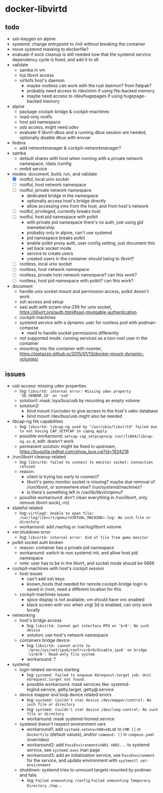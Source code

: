 # docker-libvirtd

## todo
* ssh-keygen on alpine
* systemd: change entrypoint to /init without breaking the container
* move systemd masking to dockerfile?
* evaluate if sock cleanup is still needed now that the systemd service dependency cycle is fixed, and add it to s6
* validate
  * samba in vm
  * tcp libvirt access
  * virtiofs host's daemon
    * maybe rootless can work with the rust daemon? from flatpak?
    * probably need access to /dev/shm if using file-backed memory
    * maybe need access to /dev/hugepages if using hugepage-backed memory
* alpine
  * package cockpit-bridge & cockpit-machines
  * read-only rootfs
  * host pid namespace
  * usb access, might need udev
  * evaluate if libvirt-dbus and a running dbus session are needed, optionally disable dbus with envvar
* fedora
  * add networkmanager & cockpit-networkmanager?
* samba
  * default shares with host when running with a private network namespace, /data /config
  * nmbd service
* modes: document, build, run, and validate
  * [x] rootful, local unix socket
  * [ ] rootful, host network namespace
  * [ ] rootful, private network namespace
    * dedicated bridge in the namespace
    * optionally access host's bridge directly
    * allow accessing vms from the host, and from host's network
  * [ ] rootful, privileged, currently breaks host
  * [ ] rootful, host pid namespace with polkit
    * with private pid namespace there's no auth, just using gid memebership
    * probably only in alpine, can't use systemd
    * pid namespace breaks polkit
    * enable polkit proxy auth, user config setting, just document this
    * set back socket mode
    * service to create users
    * created users in the container should belog to libvirt?
  * [ ] rootless, local unix socket
  * [ ] rootless, host network namespace
  * [ ] rootless, private host network namespace? can this work?
  * [ ] rootless, host pid namespace with polkit? can this work?
* document
  * handle unix socket mount and permission access, polkit doesn't work
  * ssh access and setup
  * sasl auth with scram-sha-256 for unix socket, https://libvirt.org/auth.html#sasl-pluggable-authentication
  * cockpit-machines
  * systemd service with a dynamic user for rootless pod with podman-compose
    * need to handle socket permissions differently
  * not supported mode: running services as a non-root user in the container
  * mounting into the container with nsenter, https://jpetazzo.github.io/2015/01/13/docker-mount-dynamic-volumes/

## issues
* usb access: missing udev properties
  * log: `libvirtd: internal error: Missing udev property 'ID_VENDOR_ID' on 'usb'`
  * solution1: mask /sys/bus/usb by mounting an empty volume
  * solution2:
    * bind mount /run/udev to give access to the host's udev database
    * bind mount /dev/bus/usb might also be needed
* libcap-ng file capabilities
  * log: `libvirtd: libcap-ng used by "/usr/sbin/libvirtd" failed due to not having CAP_SETPCAP in capng_apply`
  * possible workaround: `setcap cap_setpcap+eip /usr/lib64/libcap-ng.so.0`, edit: doesn't work
  * permanent solution: might be fixed in upstream, https://bugzilla.redhat.com/show_bug.cgi?id=1924218
* /run/libvirt cleanup related
  * log: `libvirtd: failed to connect to monitor socket: Connection refused`
  * reason:
    * client is trying too early to connect?
    * libvirt's qemu monitor socket is missing? maybe due removal of /run/libvirt, or somewhere else? /run/systemd/machines?
    * is there's something left in /var/lib/libvirt/qemu?
  * possible workaround: don't clean everything in /run/libvirt, only remove libvirt-sock{,-ro}
* stateful related
  * log: `virtlogd: Unable to open file: /var/log/libvirt/qemu/<VIRTUAL_MACHINE>.log: No such file or directory`
  * workaround: add /var/log or /var/log/libvirt volume
* vm shutdown error
  * log: `libvirtd: internal error: End of file from qemu monitor`
* polkit socket auth broken
  * reason: container has a private pid namespace
  * workaround: switch to non systemd init, and allow host pid namespace
  * note: user has to be in the libvirt, and socket mode should be 0666
* cockpit-machines with host's cockpit session
  * host issues
    * can't add ssh keys
    * known_hosts that needed for remote cockpit-bridge login is saved in /root, need a different location for this
  * cockpit-machines issues
    * spice display is not available, vm should have vnc enabled
    * black screen with vnc when virgl 3d is enabled, can only work locally
* networking
  * host's bridge access
    * log: `libvirtd: Cannot get interface MTU on 'br0': No such device`
    * solution: use host's network namespace
  * containers bridge device
    * log: `libvirtd: cannot write to '/proc/sys/net/ipv6/conf/virbr0/disable_ipv6' on bridge 'virbr0': Read-only file system`
    * workaround: ?
* systemd
  * login related services starting
    * log: `systemd: Failed to enqueue kbrequest.target job: Unit kbrequest.target not found.`
    * possible workaround: mask services like: systemd-logind.service, getty.target, getty@.service
  * device mapper and loop device related errors
    * log: `systemd: Couldn't stat device /dev/mapper/control: No such file or directory`
    * log: `systemd: Couldn't stat device /dev/loop-control: No such file or directory`
    * workaround: mask systemd-homed.service
  * systemd doesn't respect environment vars
    * workaround1: add `systemd.setenv=VAR=VALUE` to `CMD []` in `Dockerfile` (default values), and/or `command: []` in `compose.yaml` (overrides)
    * workaround2: add `PassEnvironment=VAR1 VAR2...` to systemd service, see `systemd.exec` man page
    * workaround3: add an initialization service, use `PassEnvironment` for the service, and update environment with `systemctl set-environment`
  * shutdown: systemd tries to unmount targets mounted by podman and fails
    * log: `Failed unmounting /config` `Failed unmounting Temporary Directory /tmp` ...
